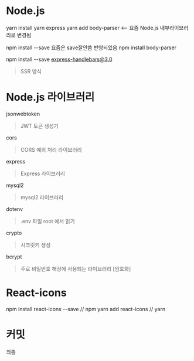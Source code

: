 # Node.js

yarn install
yarn express
yarn add body-parser <-- 요즘 Node.js 내부라이브러리로 변경됨

npm install --save 요즘은 save잘안씀 반영되있음
npm install body-parser

npm install --save express-handlebars@3.0

> SSR 방식

# Node.js 라이브러리

jsonwebtoken

> JWT 토큰 생성기

cors

> CORS 예외 처리 라이브러리

express

> Express 라이브러리

mysql2

> mysql2 라이브러리

dotenv

> .env 파일 root 에서 읽기

crypto

> 시크릿키 생성

bcrypt

> 주로 비밀번호 해싱에 사용되는 라이브러리 [암호화]

# React-icons

npm install react-icons --save // npm
yarn add react-icons // yarn

# 커밋

최종
